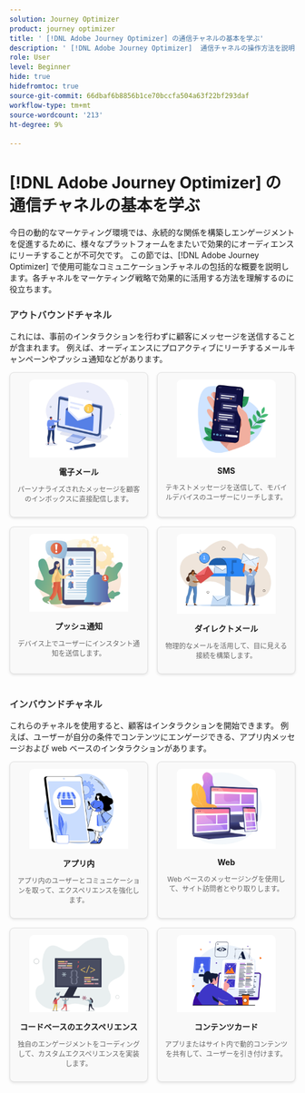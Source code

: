 ```yaml
---
solution: Journey Optimizer
product: journey optimizer
title: ' [!DNL Adobe Journey Optimizer] の通信チャネルの基本を学ぶ'
description: ' [!DNL Adobe Journey Optimizer]  通信チャネルの操作方法を説明します。'
role: User
level: Beginner
hide: true
hidefromtoc: true
source-git-commit: 66dbaf6b8856b1ce70bccfa504a63f22bf293daf
workflow-type: tm+mt
source-wordcount: '213'
ht-degree: 9%

---
```


# [!DNL Adobe Journey Optimizer] の通信チャネルの基本を学ぶ

今日の動的なマーケティング環境では、永続的な関係を構築しエンゲージメントを促進するために、様々なプラットフォームをまたいで効果的にオーディエンスにリーチすることが不可欠です。 この節では、[!DNL Adobe Journey Optimizer] で使用可能なコミュニケーションチャネルの包括的な概要を説明します。各チャネルをマーケティング戦略で効果的に活用する方法を理解するのに役立ちます。

<!-- Outbound Channels Section -->
<div style="margin-bottom: 40px;">
    <h3 style="margin-bottom: 16px; color: #333;">アウトバウンドチャネル</h3>
    <p>これには、事前のインタラクションを行わずに顧客にメッセージを送信することが含まれます。 例えば、オーディエンスにプロアクティブにリーチするメールキャンペーンやプッシュ通知などがあります。
</p>
    <div style="display: grid; grid-template-columns: repeat(auto-fit, minmax(160px, 1fr)); gap: 16px;">
        <!-- Card 1: Email -->
        <div style="border: 1px solid #e0e0e0; border-radius: 8px; padding: 12px; text-align: center; background-color: #f9f9f9; box-shadow: 0 2px 4px rgba(0,0,0,0.1);">
            <a href="../email/get-started-email.md"><img src="assets/do-not-localize/email.png" alt="電子メール" style="width: 80%; border-radius: 8px 8px 0 0;"></a>
            <h4 style="margin: 12px 0 8px;">電子メール</h4>
            <p style="font-size: 12px; color: #666;">パーソナライズされたメッセージを顧客のインボックスに直接配信します。</p>
        </div>
        <!-- Card 2: SMS -->
        <div style="border: 1px solid #e0e0e0; border-radius: 8px; padding: 12px; text-align: center; background-color: #f9f9f9; box-shadow: 0 2px 4px rgba(0,0,0,0.1);">
            <a href="../sms/get-started-sms.md"><img src="assets/do-not-localize/sms.png" alt="SMS" style="width: 80%; border-radius: 8px 8px 0 0;"></a>
            <h4 style="margin: 12px 0 8px;">SMS</h4>
            <p style="font-size: 12px; color: #666;">テキストメッセージを送信して、モバイルデバイスのユーザーにリーチします。</p>
        </div>
        <!-- Card 3: Push Notification -->
        <div style="border: 1px solid #e0e0e0; border-radius: 8px; padding: 12px; text-align: center; background-color: #f9f9f9; box-shadow: 0 2px 4px rgba(0,0,0,0.1);">
            <a href="../push/get-started-push.md"><img src="assets/do-not-localize/push.png" alt="プッシュ通知" style="width: 80%; border-radius: 8px 8px 0 0;"></a>
            <h4 style="margin: 12px 0 8px;">プッシュ通知</h4>
            <p style="font-size: 12px; color: #666;">デバイス上でユーザーにインスタント通知を送信します。</p>
        </div>
        <!-- Card 4: Direct Mail -->
        <div style="border: 1px solid #e0e0e0; border-radius: 8px; padding: 12px; text-align: center; background-color: #f9f9f9; box-shadow: 0 2px 4px rgba(0,0,0,0.1);">
            <a href="../direct-mail/get-started-direct-mail.md"><img src="assets/do-not-localize/direct-mail.jpg" alt="ダイレクトメール" style="width: 80%; border-radius: 8px 8px 0 0;"></a>
            <h4 style="margin: 12px 0 8px;">ダイレクトメール</h4>
            <p style="font-size: 12px; color: #666;">物理的なメールを活用して、目に見える接続を構築します。</p>
        </div>
    </div>
</div>

<!-- Inbound Channels Section -->
<div>
    <h3 style="margin-bottom: 16px; color: #333;">インバウンドチャネル</h3>
    <p>これらのチャネルを使用すると、顧客はインタラクションを開始できます。 例えば、ユーザーが自分の条件でコンテンツにエンゲージできる、アプリ内メッセージおよび web ベースのインタラクションがあります。</p>
    <div style="display: grid; grid-template-columns: repeat(auto-fit, minmax(160px, 1fr)); gap: 16px;">
        <!-- Card 1: In-app -->
        <div style="border: 1px solid #e0e0e0; border-radius: 8px; padding: 12px; text-align: center; background-color: #f9f9f9; box-shadow: 0 2px 4px rgba(0,0,0,0.1);">
            <a href="../in-app/get-started-in-app.md"><img src="assets/do-not-localize/inapp.jpg" alt="アプリ内" style="width: 80%; border-radius: 8px 8px 0 0;"></a>
            <h4 style="margin: 12px 0 8px;">アプリ内</h4>
            <p style="font-size: 12px; color: #666;">アプリ内のユーザーとコミュニケーションを取って、エクスペリエンスを強化します。</p>
        </div>
        <!-- Card 2: Web -->
        <div style="border: 1px solid #e0e0e0; border-radius: 8px; padding: 12px; text-align: center; background-color: #f9f9f9; box-shadow: 0 2px 4px rgba(0,0,0,0.1);">
            <a href="../web/get-started-web.md"><img src="assets/do-not-localize/web.jpg" alt="Web" style="width: 80%; border-radius: 8px 8px 0 0;"></a>
            <h4 style="margin: 12px 0 8px;">Web</h4>
            <p style="font-size: 12px; color: #666;">Web ベースのメッセージングを使用して、サイト訪問者とやり取りします。</p>
        </div>
        <!-- Card 3: Code-based Experience -->
        <div style="border: 1px solid #e0e0e0; border-radius: 8px; padding: 12px; text-align: center; background-color: #f9f9f9; box-shadow: 0 2px 4px rgba(0,0,0,0.1);">
            <a href="../code-based/get-started-code-based.md"><img src="assets/do-not-localize/code.png" alt="コードベースのエクスペリエンス" style="width: 80%; border-radius: 8px 8px 0 0;"></a>
            <h4 style="margin: 12px 0 8px;">コードベースのエクスペリエンス</h4>
            <p style="font-size: 12px; color: #666;">独自のエンゲージメントをコーディングして、カスタムエクスペリエンスを実装します。</p>
        </div>
        <!-- Card 4: Content Cards -->
        <div style="border: 1px solid #e0e0e0; border-radius: 8px; padding: 12px; text-align: center; background-color: #f9f9f9; box-shadow: 0 2px 4px rgba(0,0,0,0.1);">
            <a href="../content-card/get-started-content-card.md"><img src="assets/do-not-localize/cards.png" alt="コンテンツカード" style="width: 80%; border-radius: 8px 8px 0 0;"></a>
            <h4 style="margin: 12px 0 8px;">コンテンツカード</h4>
            <p style="font-size: 12px; color: #666;">アプリまたはサイト内で動的コンテンツを共有して、ユーザーを引き付けます。</p>
        </div>
    </div>
</div>